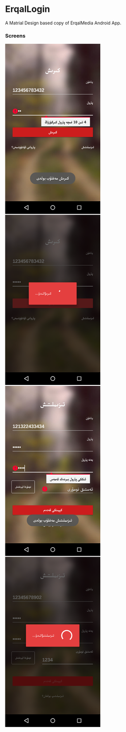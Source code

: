 # ErqalLogin
A Matrial Design based copy of ErqalMedia Android App.

### Screens 
<img src="Screen/Screenshot_20160522-084204.png" width="308" height="548"/>
<img src="Screen/Screenshot_20160522-084251.png" width="308" height="548"/>

<img src="Screen/Screenshot_20160522-084336.png" width="308" height="548"/>
<img src="Screen/Screenshot_20160522-084410.png" width="308" height="548"/>


